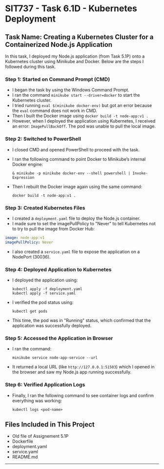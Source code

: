 # SIT737 - Task 6.1D - Kubernetes Deployment

## Task Name: Creating a Kubernetes Cluster for a Containerized Node.js Application

In this task, I deployed my Node.js application (from Task 5.1P) onto a Kubernetes cluster using Minikube and Docker. Below are the steps I followed during this task.

### Step 1: Started on Command Prompt (CMD)

- I began the task by using the Windows Command Prompt.
- I ran the command `minikube start --driver=docker` to start the Kubernetes cluster.
- I tried running `eval $(minikube docker-env)` but got an error because the `eval` command does not work in CMD.
- Then I built the Docker image using `docker build -t node-app:v1 .`
- However, when I deployed the application using Kubernetes, I received an error: `ImagePullBackOff`. The pod was unable to pull the local image.

### Step 2: Switched to PowerShell

- I closed CMD and opened PowerShell to proceed with the task.
- I ran the following command to point Docker to Minikube’s internal Docker engine:

  `& minikube -p minikube docker-env --shell powershell | Invoke-Expression`

- Then I rebuilt the Docker image again using the same command:

  `docker build -t node-app:v1 .`

### Step 3: Created Kubernetes Files

- I created a `deployment.yaml` file to deploy the Node.js container.
- I made sure to set the imagePullPolicy to "Never" to tell Kubernetes not to try to pull the image from Docker Hub:

```yaml
image: node-app:v1
imagePullPolicy: Never
```

- I also created a `service.yaml` file to expose the application on a NodePort (30036).

### Step 4: Deployed Application to Kubernetes

- I deployed the application using:

  `kubectl apply -f deployment.yaml`  
  `kubectl apply -f service.yaml`

- I verified the pod status using:

  `kubectl get pods`

- This time, the pod was in "Running" status, which confirmed that the application was successfully deployed.

### Step 5: Accessed the Application in Browser

- I ran the command:

  `minikube service node-app-service --url`

- It returned a local URL (like `http://127.0.0.1:51503`) which I opened in the browser and saw my Node.js app running successfully.

### Step 6: Verified Application Logs

- Finally, I ran the following command to see container logs and confirm everything was working:

  `kubectl logs <pod-name>`

## Files Included in This Project
- Old file of Assignement 5.1P
- Dockerfile  
- deployment.yaml  
- service.yaml  
- README.md

---
